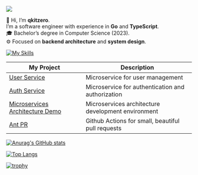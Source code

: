 ![](https://komarev.com/ghpvc/?username=qkitzero)

👋 Hi, I’m **qkitzero**.  
I’m a software engineer with experience in **Go** and **TypeScript**.  
🎓 Bachelor’s degree in Computer Science (2023).  
⚙️ Focused on **backend architecture** and **system design**.

[![My Skills](https://skillicons.dev/icons?i=go,ts,python,react,nextjs,docker,gcp,aws)](https://skillicons.dev)

| My Project                                                                                     | Description                                        |
| ---------------------------------------------------------------------------------------------- | -------------------------------------------------- |
| [User Service](https://github.com/qkitzero/user-service)                                       | Microservice for user management                   |
| [Auth Service](https://github.com/qkitzero/auth-service)                                       | Microservice for authentication and authorization  |
| [Microservices Architecture Demo](https://github.com/qkitzero/microservices-architecture-demo) | Microservices architecture development environment |
| [Ant PR](https://github.com/qkitzero/ant-pr)                                                   | Github Actions for small, beautiful pull requests  |

[![Anurag's GitHub stats](https://github-readme-stats.vercel.app/api?username=qkitzero&show_icons=true&theme=monokai)](https://github.com/anuraghazra/github-readme-stats)

[![Top Langs](https://github-readme-stats.vercel.app/api/top-langs/?username=qkitzero&layout=donut&theme=monokai)](https://github.com/anuraghazra/github-readme-stats)

[![trophy](https://github-profile-trophy.vercel.app/?username=qkitzero&rank=-?,-C&theme=monokai)](https://github.com/ryo-ma/github-profile-trophy)
